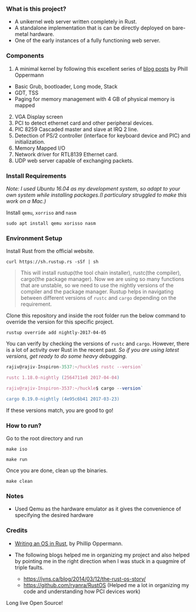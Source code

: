 ### What is this project? 

- A unikernel web server written completely in Rust. 
- A standalone implementation that is can be directly deployed on bare-metal hardware. 
- One of the early instances of a fully functioning web server. 

### Components

1. A minimal kernel by following this excellent series of  [blog posts](https://os.phil-opp.com/) by Phill Oppermann
  - Basic Grub, bootloader, Long mode, Stack​
  - GDT, TSS
  - Paging for memory management with 4 GB of physical memory is mapped
  
2. VGA Display screen 
3. PCI to detect ethernet card and other peripheral devices. 
4. PIC 8259 Cascaded master and slave at IRQ 2 line.
5. Detection of PS/2 controller (interface for keyboard device and PIC) and initialization. 
6. Memory Mapped I/O
7. Network driver for RTL8139 Ethernet card. 
8. UDP web server capable of exchanging packets.

### Install Requirements

*Note: I used Ubuntu 16.04 as my development system, so adapt to your own system while installing packages.(I particulary struggled to make this work on a Mac.)*

Install `qemu`, `xorriso` and `nasm` 

`sudo apt install qemu xorisso nasm`

### Environment Setup

Install Rust from the official website. 

`curl https://sh.rustup.rs -sSf | sh`

> This will install rustup(the tool chain installer), rustc(the compiler), cargo(the package manager).
> Now we are using so many functions that are unstable, so we need to use the nightly versions of the compiler and the package manager. 
> Rustup helps in navigating between different versions of `rustc` and `cargo` depending on the requirement. 

Clone this repository and inside the root folder run the below command to override the version for this specific project. 

`rustup override add nightly-2017-04-05`

You can verify by checking the versions of `rustc` and `cargo`. However, there is a lot of activity over Rust in the recent past. *So if you are using latest versions, get ready to do some heavy debugging.*

```javascript
rajiv@rajiv-Inspiron-3537:~/huckle$ rustc --version`

rustc 1.18.0-nightly (2564711e8 2017-04-04)

rajiv@rajiv-Inspiron-3537:~/huckle$ cargo --version`

cargo 0.19.0-nightly (4e95c6b41 2017-03-23)
```

If these versions match, you are good to go!

### How to run? 

Go to the root directory and run 

`make iso` 

`make run` 

Once you are done, clean up the binaries. 

`make clean`


### Notes

- Used Qemu as the hardware emulator as it gives the convenience of specifying the desired hardware

### Credits 

- [Writing an OS in Rust](https://os.phil-opp.com/), by Phillip Oppermann. 

- The following blogs helped me in organizing my project and also helped by pointing me in the right direction when I was    stuck in a quagmire of triple faults. 
  - https://jvns.ca/blog/2014/03/12/the-rust-os-story/
  - https://github.com/ryanra/RustOS (Helped me a lot in organizing my code and understanding how PCI devices work)


Long live Open Source!

